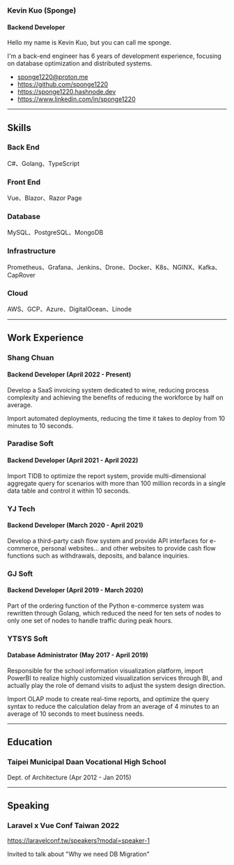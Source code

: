 ### Kevin Kuo (Sponge)
#### Backend Developer 

Hello my name is Kevin Kuo, but you can call me sponge.

I'm a back-end engineer has 6 years of development experience, focusing on database optimization and distributed systems.

* sponge1220@proton.me
* https://github.com/sponge1220
* https://sponge1220.hashnode.dev
* https://www.linkedin.com/in/sponge1220
- - -

## Skills
### Back End
C#、Golang、TypeScript

### Front End
Vue、Blazor、Razor Page

### Database
MySQL、PostgreSQL、MongoDB

### Infrastructure
Prometheus、Grafana、Jenkins、Drone、Docker、K8s、NGINX、Kafka、CapRover

### Cloud
AWS、GCP、Azure、DigitalOcean、Linode

- - -
## Work Experience

### Shang Chuan
#### Backend Developer (April 2022 - Present)

Develop a SaaS invoicing system dedicated to wine, reducing process complexity and achieving the benefits of reducing the workforce by half on average.

Import automated deployments, reducing the time it takes to deploy from 10 minutes to 10 seconds.


### Paradise Soft
#### Backend Developer (April 2021 - April 2022)

Import TIDB to optimize the report system, provide multi-dimensional aggregate query for scenarios with more than 100 million records in a single data table and control it within 10 seconds.

### YJ Tech
#### Backend Developer (March 2020 - April 2021)

Develop a third-party cash flow system and provide API interfaces for e-commerce, personal websites... and other websites to provide cash flow functions such as withdrawals, deposits, and balance inquiries.

### GJ Soft
#### Backend Developer (April 2019 - March 2020)

Part of the ordering function of the Python e-commerce system was rewritten through Golang, which reduced the need for ten sets of nodes to only one set of nodes to handle traffic during peak hours.

### YTSYS Soft
#### Database Administrator (May 2017 - April 2019)

Responsible for the school information visualization platform, import PowerBI to realize highly customized visualization services through BI, and actually play the role of demand visits to adjust the system design direction.

Import OLAP mode to create real-time reports, and optimize the query syntax to reduce the calculation delay from an average of 4 minutes to an average of 10 seconds to meet business needs.

- - -
## Education
### Taipei Municipal Daan Vocational High School
Dept. of Architecture (Apr 2012 - Jan 2015)

- - -
## Speaking
### Laravel x Vue Conf Taiwan 2022
https://laravelconf.tw/speakers?modal=speaker-1

Invited to talk about "Why we need DB Migration"
